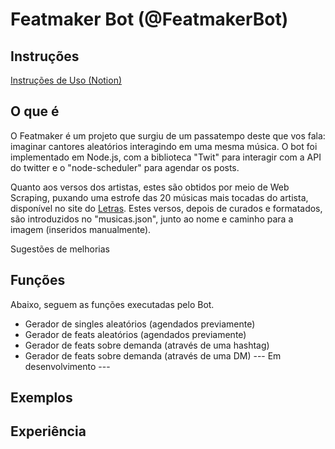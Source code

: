 # Featmaker Bot (@FeatmakerBot)

## Instruções
[Instruções de Uso (Notion)](https://www.notion.so/Featmaker-Bot-v-1-8-2276f78fb12d44048d2ff4078d0d1889)

## O que é
O Featmaker é um projeto que surgiu de um passatempo deste que vos fala: imaginar cantores aleatórios interagindo em uma mesma música. O bot foi implementado em Node.js, com a biblioteca "Twit" para interagir com a API do twitter e o "node-scheduler" para agendar os posts.

Quanto aos versos dos artistas, estes são obtidos por meio de Web Scraping, puxando uma estrofe das 20 músicas mais tocadas do artista, disponível no site do [Letras](https://www.letras.mus.br/). Estes versos, depois de curados e formatados, são introduzidos no "musicas.json", junto ao nome e caminho para a imagem (inseridos manualmente).

Sugestões de melhorias

## Funções
Abaixo, seguem as funções executadas pelo Bot.
- Gerador de singles aleatórios (agendados previamente)
- Gerador de feats aleatórios (agendados previamente)
- Gerador de feats sobre demanda (através de uma hashtag)
- Gerador de feats sobre demanda (através de uma DM) --- Em desenvolvimento ---

## Exemplos

## Experiência

